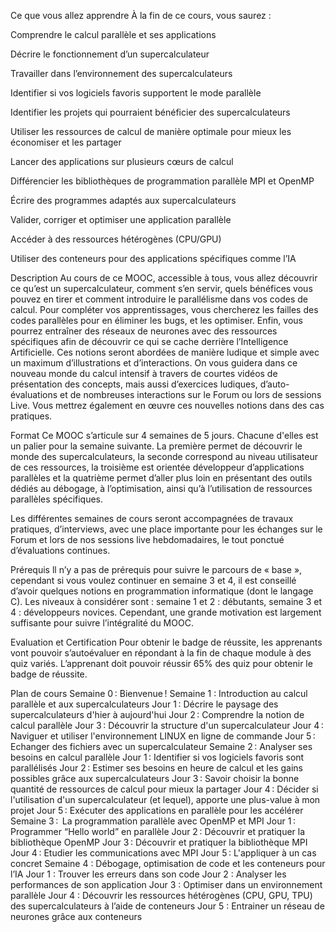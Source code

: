 Ce que vous allez apprendre
À la fin de ce cours, vous saurez :

Comprendre le calcul parallèle et ses applications 

Décrire le fonctionnement d’un supercalculateur 

Travailler dans l’environnement des supercalculateurs 

Identifier si vos logiciels favoris supportent le mode parallèle  

Identifier les projets qui pourraient bénéficier des supercalculateurs 

Utiliser les ressources de calcul de manière optimale pour mieux les économiser et les partager 

Lancer des applications sur plusieurs cœurs de calcul

Différencier les bibliothèques de programmation parallèle MPI et OpenMP  

Écrire des programmes adaptés aux supercalculateurs 

Valider, corriger et optimiser une application parallèle

Accéder à des ressources hétérogènes (CPU/GPU)

Utiliser des conteneurs pour des applications spécifiques comme l’IA

Description
Au cours de ce MOOC, accessible à tous, vous allez découvrir ce qu’est un supercalculateur, comment s’en servir, quels bénéfices vous pouvez en tirer et comment introduire le parallélisme dans vos codes de calcul. Pour compléter vos apprentissages, vous chercherez les failles des codes parallèles pour en éliminer les bugs, et les optimiser. Enfin, vous pourrez entraîner des réseaux de neurones avec des ressources spécifiques afin de découvrir ce qui se cache derrière l’Intelligence Artificielle. Ces notions seront abordées de manière ludique et simple avec un maximum d’illustrations et d’interactions. On vous guidera dans ce nouveau monde du calcul intensif à travers de courtes vidéos de présentation des concepts, mais aussi d’exercices ludiques, d’auto-évaluations et de nombreuses interactions sur le Forum ou lors de sessions Live. Vous mettrez également en œuvre ces nouvelles notions dans des cas pratiques.

Format
Ce MOOC s’articule sur 4 semaines de 5 jours. Chacune d'elles est un palier pour la semaine suivante. La première permet de découvrir le monde des supercalculateurs, la seconde correspond au niveau utilisateur de ces ressources, la troisième est orientée développeur d’applications parallèles et la quatrième permet d’aller plus loin en présentant des outils dédiés au débogage, à l’optimisation, ainsi qu’à l’utilisation de ressources parallèles spécifiques.

Les différentes semaines de cours seront accompagnées de travaux pratiques, d’interviews, avec une place importante pour les échanges sur le Forum et lors de nos sessions live hebdomadaires, le tout ponctué d’évaluations continues.

Prérequis
ll n’y a pas de prérequis pour suivre le parcours de « base », cependant si vous voulez continuer en semaine 3 et 4, il est conseillé d’avoir quelques notions en programmation informatique (dont le langage C). Les niveaux à considérer sont : semaine 1 et 2 : débutants, semaine 3 et 4 : développeurs novices. Cependant, une grande motivation est largement suffisante pour suivre l’intégralité du MOOC.

Evaluation et Certification
Pour obtenir le badge de réussite, les apprenants vont pouvoir s’autoévaluer en répondant à la fin de chaque module à des quiz variés. L’apprenant doit pouvoir réussir 65% des quiz pour obtenir le badge de réussite. 

Plan de cours
Semaine 0 : Bienvenue !
Semaine 1 : Introduction au calcul parallèle et aux supercalculateurs
Jour 1 : Décrire le paysage des supercalculateurs d'hier à aujourd'hui
Jour 2 : Comprendre la notion de calcul parallèle
Jour 3 : Découvrir la structure d'un supercalculateur
Jour 4 : Naviguer et utiliser l'environnement LINUX en ligne de commande
Jour 5 : Echanger des fichiers avec un supercalculateur
Semaine 2 : Analyser ses besoins en calcul parallèle
Jour 1 : Identifier si vos logiciels favoris sont parallélisés
Jour 2 : Estimer ses besoins en heure de calcul et les gains possibles grâce aux supercalculateurs
Jour 3 : Savoir choisir la bonne quantité de ressources de calcul pour mieux la partager
Jour 4 : Décider si l'utilisation d'un supercalculateur (et lequel), apporte une plus-value à mon projet
Jour 5 : Exécuter des applications en parallèle pour les accélérer
Semaine 3 :  La programmation parallèle avec OpenMP et MPI
Jour 1 : Programmer “Hello world” en parallèle
Jour 2 : Découvrir et pratiquer la bibliothèque OpenMP
Jour 3 : Découvrir et pratiquer la bibliothèque MPI
Jour 4 : Etudier les communications avec MPI
Jour 5 : L'appliquer à un cas concret
Semaine 4 : Débogage, optimisation de code et les conteneurs pour l’IA
Jour 1 : Trouver les erreurs dans son code
Jour 2 : Analyser les performances de son application
Jour 3 : Optimiser dans un environnement parallèle
Jour 4 : Découvrir les ressources hétérogènes (CPU, GPU, TPU) des supercalculateurs à l’aide de conteneurs
Jour 5 : Entrainer un réseau de neurones grâce aux conteneurs
